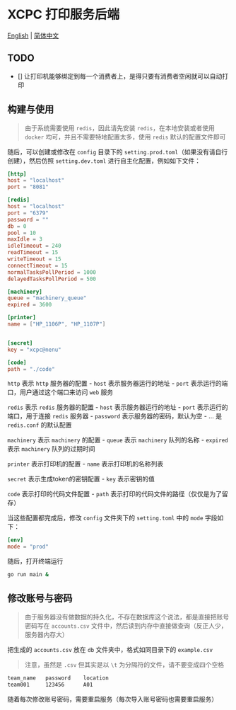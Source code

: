 # XCPC 打印服务后端

[English](README.md) | [简体中文](README_zh.md)

## TODO

- [] 让打印机能够绑定到每一个消费者上，是得只要有消费者空闲就可以自动打印

## 构建与使用

> 由于系统需要使用 `redis`，因此请先安装 `redis`，在本地安装或者使用 `docker` 均可，并且不需要特地配置太多，使用 `redis` 默认的配置文件即可

随后，可以创建或修改在 `config` 目录下的 `setting.prod.toml`（如果没有请自行创建），然后仿照 `setting.dev.toml` 进行自主化配置，例如如下文件：

```toml
[http]
host = "localhost"
port = "8081"

[redis]
host = "localhost"
port = "6379"
password = ""
db = 0
pool = 10
maxIdle = 3
idleTimeout = 240
readTimeout = 15
writeTimeout = 15
connectTimeout = 15
normalTasksPollPeriod = 1000
delayedTasksPollPeriod = 500

[machinery]
queue = "machinery_queue"
expired = 3600

[printer]
name = ["HP_1106P", "HP_1107P"]


[secret]
key = "xcpc@nenu"

[code]
path = "./code"
```

`http` 表示 `http` 服务器的配置
    - `host` 表示服务器运行的地址
    - `port` 表示运行的端口，用户通过这个端口来访问 `web` 服务

`redis` 表示 `redis` 服务器的配置
    - `host` 表示服务器运行的地址
    - `port` 表示运行的端口，用于连接 `redis` 服务器
    - `password` 表示服务器的密码，默认为空
    - ... 是 `redis.conf` 的默认配置

`machinery` 表示 `machinery` 的配置
    - `queue` 表示 `machinery` 队列的名称
    - `expired` 表示 `machinery` 队列的过期时间

`printer` 表示打印机的配置
    - `name` 表示打印机的名称列表

`secret` 表示生成token的密钥配置
    - `key` 表示密钥的值

`code` 表示打印的代码文件配置
    - `path` 表示打印的代码文件的路径（仅仅是为了留存）

当这些配置都完成后，修改 `config` 文件夹下的 `setting.toml` 中的 `mode` 字段如下：

```toml
[env]
mode = "prod"
```

随后，打开终端运行

```bash
go run main &
```

## 修改账号与密码

> 由于服务器没有做数据的持久化，不存在数据库这个说法，都是直接把账号密码写在 `accounts.csv` 文件中，然后读到内存中直接做查询（反正人少，服务器内存大）

把生成的 `accounts.csv` 放在 `db` 文件夹中，格式如同目录下的 `example.csv`

> 注意，虽然是 `.csv` 但其实是以 `\t` 为分隔符的文件，请不要变成四个空格

```bash
team_name   password    location
team001     123456      A01
```

随着每次修改账号密码，需要重启服务（每次导入账号密码也需要重启服务）


